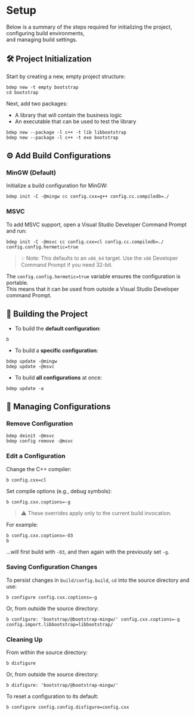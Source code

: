 # Setup

Below is a summary of the steps required for initializing the project, configuring build environments,  
and managing build settings.

## 🛠️ Project Initialization

Start by creating a new, empty project structure:

```shell
bdep new -t empty bootstrap
cd bootstrap
```

Next, add two packages:
- A library that will contain the business logic
- An executable that can be used to test the library

```shell
bdep new --package -l c++ -t lib libbootstrap
bdep new --package -l c++ -t exe bootstrap
```

## ⚙️ Add Build Configurations

### MinGW (Default)

Initialize a build configuration for MinGW:

```shell
bdep init -C -@mingw cc config.cxx=g++ config.cc.compiledb=./
```

### MSVC

To add MSVC support, open a Visual Studio Developer Command Prompt and run:

```shell
bdep init -C -@msvc cc config.cxx=cl config.cc.compiledb=./ config.config.hermetic=true
```

> 💡 Note: This defaults to an `x86_64` target. Use the `x86` Developer Command Prompt if you need 32-bit.  

The `config.config.hermetic=true` variable ensures the configuration is portable.  
This means that it can be used from outside a Visual Studio Developer command Prompt.

## 🧱 Building the Project

- To build the **default configuration**:

```shell
b
```

- To build a **specific configuration**:

```shell
bdep update -@mingw
bdep update -@msvc
```

- To build **all configurations** at once:

```shell
bdep update -a
```

## 🔧 Managing Configurations

### Remove Configuration

```shell
bdep deinit -@msvc
bdep config remove -@msvc
```

### Edit a Configuration

Change the C++ compiler:

```shell
b config.cxx=cl
```

Set compile options (e.g., debug symbols):

```shell
b config.cxx.coptions=-g
```

> ⚠️ These overrides apply only to the current build invocation.

For example:

```shell
b config.cxx.coptions=-O3
b
```

...will first build with `-O3`, and then again with the previously set `-g`.

### Saving Configuration Changes

To persist changes in `build/config.build`, `cd` into the source directory and use:

```shell
b configure config.cxx.coptions=-g
```

Or, from outside the source directory:

```shell
b configure: 'bootstrap/@bootstrap-mingw/' config.cxx.coptions=-g config.import.libbootstrap=libbootstrap/
```

### Cleaning Up

From within the source directory:

```shell
b disfigure
```

Or, from outside the source directory:

```shell
b disfigure: 'bootstrap/@bootstrap-mingw/'
```

To reset a configuration to its default:

```shell
b configure config.config.disfigure=config.cxx
```